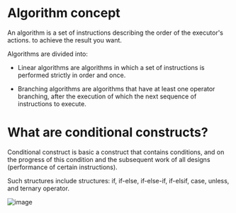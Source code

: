 # Algorithm concept

An algorithm is a set of instructions describing the order of the executor's actions.
to achieve the result you want.

Algorithms are divided into:

* Linear algorithms are algorithms in which a set of instructions
is performed strictly in order and once.

* Branching algorithms are algorithms that have at least one operator
branching, after the execution of which the next
sequence of instructions to execute.

# What are conditional constructs?

Conditional construct is basic
a construct that contains conditions, and
on the progress of this condition and
the subsequent work of all
designs (performance of certain
instructions).

Such structures include structures:
if, if-else, if-else-if, if-elsif, case, unless, and ternary operator.

![image](https://user-images.githubusercontent.com/70141250/126485982-ccc5aab8-3cda-4140-93fb-64e4553d117b.png)
